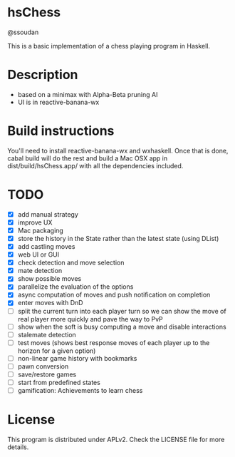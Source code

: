 hsChess
=======

@ssoudan

This is a basic implementation of a chess playing program in Haskell.

# Description

- based on a minimax with Alpha-Beta pruning AI
- UI is in reactive-banana-wx

# Build instructions

You'll need to install reactive-banana-wx and wxhaskell. Once that is done, cabal build will do the rest and build a Mac OSX app in dist/build/hsChess.app/ with all the dependencies included.

# TODO

- [x] add manual strategy
- [x] improve UX
- [x] Mac packaging
- [x] store the history in the State rather than the latest state (using DList)
- [x] add castling moves
- [x] web UI or GUI
- [x] check detection and move selection
- [x] mate detection
- [x] show possible moves
- [x] parallelize the evaluation of the options
- [x] async computation of moves and push notification on completion
- [x] enter moves with DnD
- [ ] split the current turn into each player turn so we can show the move of real player more quickly and pave the way to PvP
- [ ] show when the soft is busy computing a move and disable interactions
- [ ] stalemate detection
- [ ] test moves (shows best response moves of each player up to the horizon for a given option)
- [ ] non-linear game history with bookmarks
- [ ] pawn conversion
- [ ] save/restore games
- [ ] start from predefined states
- [ ] gamification: Achievements to learn chess

# License 

This program is distributed under APLv2. Check the LICENSE file for more details.